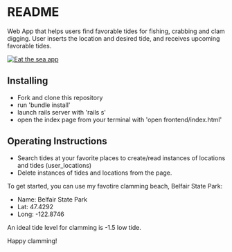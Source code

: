 # README

Web App that helps users find favorable tides for fishing, crabbing and clam digging. User inserts the location and desired tide, and receives upcoming favorable tides. 


[![Eat the sea app](http://img.youtube.com/vi/lyN_JWtu3pI/0.jpg)](http://www.youtube.com/watch?v=lyN_JWtu3pI "Eat the Sea App")

## Installing ##

- Fork and clone this repository
- run 'bundle install'
- launch rails server with 'rails s'
- open the index page from your terminal with 'open frontend/index.html'

## Operating Instructions ##

- Search tides at your favorite places to create/read instances of locations and tides (user_locations)
- Delete instances of tides and locations from the page.

To get started, you can use my favotire clamming beach, Belfair State Park:

- Name: Belfair State Park
- Lat: 47.4292
- Long: -122.8746

An ideal tide level for clamming is -1.5 low tide.

Happy clamming!
